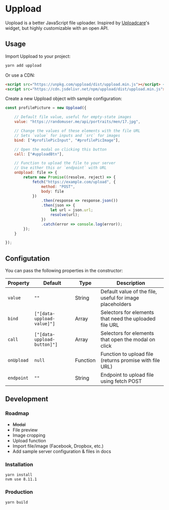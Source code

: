 # Uppload

Uopload is a better JavaScript file uploader. Inspired by [Uploadcare](https://github.com/uploadcare/uploadcare-widget)'s widget, but highly customizable with an open API.

## Usage

Import Uppload to your project:

```bash
yarn add uppload
```

Or use a CDN:

```html
<script src="https://unpkg.com/uppload/dist/uppload.min.js"></script> <!-- unpkg -->
<script src="https://cdn.jsdelivr.net/npm/uppload/dist/uppload.min.js"></script> <!-- jsDelivr -->
```

Create a new Uppload object with sample configuration:

```js
const profilePicture = new Uppload({

	// Default file value, useful for empty-state images
	value: "https://randomuser.me/api/portraits/men/17.jpg",

	// Change the values of these elements with the file URL
	// Sets `value` for inputs and `src` for images
	bind: ["#profilePicInput", "#profilePicImage"],

	// Open the modal on clicking this button
	call: ["#upploadBtn"],

	// Function to upload the file to your server
	// Use either this or `endpoint` with URL
	onUpload: file => {
		return new Promise((resolve, reject) => {
			fetch("https://example.com/upload", {
				method: "POST",
				body: file
			})
				.then(response => response.json())
				.then(json => {
					let url = json.url;
					resolve(url);
				})
				.catch(error => console.log(error));
		});
	}

});
```

## Configutation

You can pass the following properties in the constructor:

| Property | Default | Type | Description |
| --- | --- | --- | --- |
| `value` | `""` | String | Default value of the file, useful for image placeholders |
| `bind` | `["[data-uppload-value]"]` | Array | Selectors for elements that need the uploaded file URL |
| `call` | `["[data-uppload-button]"]` | Array | Selectors for elements that open the modal on click |
| `onUpload` | `null` | Function | Function to upload file (returns promise with file URL) |
| `endpoint` | `""` | String | Endpoint to upload file using fetch POST |

## Development

### Roadmap
- ~~Modal~~
- File preview
- Image cropping
- Upload function
- Import file/image (Facebook, Dropbox, etc.)
- Add sample server configuration & files in docs

### Installation

```
yarn install
nvm use 8.11.1
```

### Production

```
yarn build
```